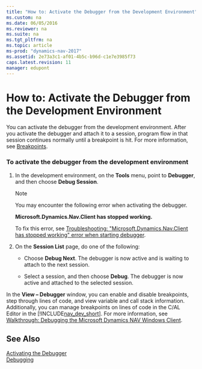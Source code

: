 ```yaml
---
title: "How to: Activate the Debugger from the Development Environment"
ms.custom: na
ms.date: 06/05/2016
ms.reviewer: na
ms.suite: na
ms.tgt_pltfrm: na
ms.topic: article
ms-prod: "dynamics-nav-2017"
ms.assetid: 2e73a3c1-af01-4b5c-b96d-c1e7e3985f73
caps.latest.revision: 11
manager: edupont
---
```

# How to: Activate the Debugger from the Development Environment
You can activate the debugger from the development environment. After you activate the debugger and attach it to a session, program flow in that session continues normally until a breakpoint is hit. For more information, see [Breakpoints](Breakpoints.md).  
  
### To activate the debugger from the development environment  
  
1.  In the development environment, on the **Tools** menu, point to **Debugger**, and then choose **Debug Session**.  
  
    > [!NOTE]  
    >  You may encounter the following error when activating the debugger.  
    >   
    >  **Microsoft.Dynamics.Nav.Client has stopped working.**  
    >   
    >  To fix this error, see [Troubleshooting: "Microsoft.Dynamics.Nav.Client has stopped working" error when starting debugger](Troubleshooting:-%22Microsoft.Dynamics.Nav.Client-has-stopped-working%22-error-when-starting-debugger.md).  
  
2.  On the **Session List** page, do one of the following:  
  
    -   Choose **Debug Next**. The debugger is now active and is waiting to attach to the next session.  
  
    -   Select a session, and then choose **Debug**. The debugger is now active and attached to the selected session.  
  
 In the **View – Debugger** window, you can enable and disable breakpoints, step through lines of code, and view variable and call stack information. Additionally, you can manage breakpoints on lines of code in the C/AL Editor in the [!INCLUDE[nav_dev_short](includes/nav_dev_short_md.md)]. For more information, see [Walkthrough: Debugging the Microsoft Dynamics NAV Windows Client](Walkthrough--Debugging-the-Microsoft-Dynamics-NAV-Windows-Client.md).  
  
## See Also  
 [Activating the Debugger](Activating-the-Debugger.md)   
 [Debugging](Debugging.md)